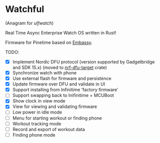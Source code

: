 # Watchful

(Anagram for _ulfwatch_)

Real Time Async Enterprise Watch OS written in Rust!

Firmware for Pinetime based on [Embassy](https://embassy.dev).

TODO:

* [x] Implement Nordic DFU protocol (version supported by Gadgetbridge and SDK 15.x) (moved to [nrf-dfu-target](https://crates.io/crates/nrf-dfu-target) crate)
* [x] Synchronize watch with phone
* [x] Use external flash for firmware and persistence
* [x] Update firmware over DFU and validate in UI
* [x] Support installing from Infinitime 'factory firmware'
* [ ] Support swapping back to Inifinitime + MCUBoot
* [x] Show clock in view mode
* [x] View for viewing and validating firmware
* [ ] Low power in idle mode
* [ ] Menu for starting workout or finding phone
* [ ] Workout tracking mode
* [ ] Record and export of workout data
* [ ] Finding phone mode 
